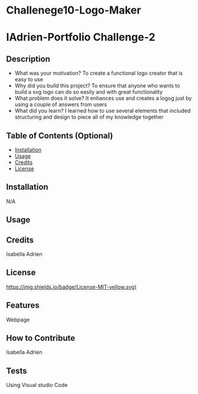 # Challenege10-Logo-Maker
# IAdrien-Portfolio Challenge-2

## Description
- What was your motivation? To create a functional logo creator that is easy to use
- Why did you build this project? To ensure that anyone who wants to build a svg logo can do so easily and with great functionality
- What problem does it solve? It enhances use and creates a logog just by using a couple of answers from users
- What did you learn? I learned how to use several elements that included structuring and design to piece all of my knowledge together 

## Table of Contents (Optional)

- [Installation](N/A)
- [Usage](#usage)
- [Credits](#credits)
- [License](#license)

## Installation

N/A

## Usage


## Credits

Isabella Adrien 

## License

[https://img.shields.io/badge/License-MIT-yellow.svg)](https://opensource.org/licenses/MIT)


## Features

Webpage

## How to Contribute

Isabella Adrien

## Tests

Using Visual studio Code